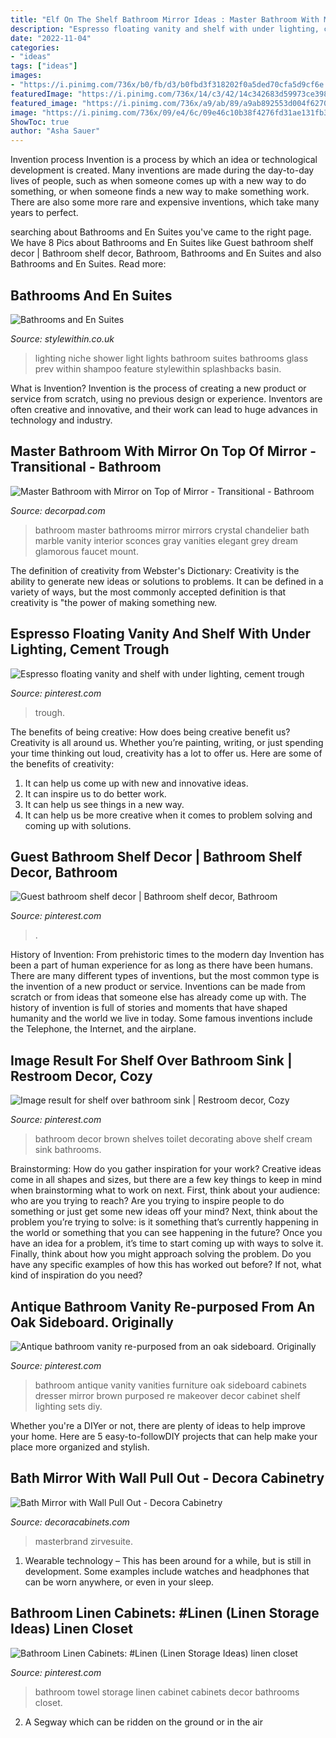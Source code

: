```yaml
---
title: "Elf On The Shelf Bathroom Mirror Ideas : Master Bathroom With Mirror On Top Of Mirror"
description: "Espresso floating vanity and shelf with under lighting, cement trough"
date: "2022-11-04"
categories:
- "ideas"
tags: ["ideas"]
images:
- "https://i.pinimg.com/736x/b0/fb/d3/b0fbd3f318202f0a5ded70cfa5d9cf6e.jpg"
featuredImage: "https://i.pinimg.com/736x/14/c3/42/14c342683d59973ce398f53938c88edf.jpg"
featured_image: "https://i.pinimg.com/736x/a9/ab/89/a9ab892553d004f6270f7adc84ad9917.jpg"
image: "https://i.pinimg.com/736x/09/e4/6c/09e46c10b38f4276fd31ae131fb33726.jpg"
ShowToc: true
author: "Asha Sauer"
---
```



Invention process
Invention is a process by which an idea or technological development is created. Many inventions are made during the day-to-day lives of people, such as when someone comes up with a new way to do something, or when someone finds a new way to make something work. There are also some more rare and expensive inventions, which take many years to perfect.

	

		
searching about Bathrooms and En Suites you've came to the right page. We have 8 Pics about Bathrooms and En Suites like Guest bathroom shelf decor | Bathroom shelf decor, Bathroom, Bathrooms and En Suites and also Bathrooms and En Suites. Read more:
		
    
## Bathrooms And En Suites

<img loading=lazy src="https://www.stylewithin.co.uk/wp-content/uploads/2015/01/shower-niche-with-light-1428x1071.jpg" onerror="this.onerror=null;this.src='https://tse2.mm.bing.net/th?id=OIP.vJGqtxLIYc9eTp_4-p-1sAHaFj&amp;pid=15.1';" alt="Bathrooms and En Suites">

_Source: stylewithin.co.uk_

>lighting niche shower light lights bathroom suites bathrooms glass prev within shampoo feature stylewithin splashbacks basin. 

	

What is Invention?
Invention is the process of creating a new product or service from scratch, using no previous design or experience. Inventors are often creative and innovative, and their work can lead to huge advances in technology and industry.

    
## Master Bathroom With Mirror On Top Of Mirror - Transitional - Bathroom

<img loading=lazy src="https://cdn.decorpad.com/photos/2015/07/19/master-bathroom-footed-washstand-elegant-bathrooms.jpg" onerror="this.onerror=null;this.src='https://tse3.mm.bing.net/th?id=OIP.Yg6q1_xM_bWVkesIpGaykAHaLH&amp;pid=15.1';" alt="Master Bathroom with Mirror on Top of Mirror - Transitional - Bathroom">

_Source: decorpad.com_

>bathroom master bathrooms mirror mirrors crystal chandelier bath marble vanity interior sconces gray vanities elegant grey dream glamorous faucet mount. 

	

The definition of creativity from Webster's Dictionary:
Creativity is the ability to generate new ideas or solutions to problems. It can be defined in a variety of ways, but the most commonly accepted definition is that creativity is "the power of making something new.

    
## Espresso Floating Vanity And Shelf With Under Lighting, Cement Trough

<img loading=lazy src="https://i.pinimg.com/736x/b0/fb/d3/b0fbd3f318202f0a5ded70cfa5d9cf6e.jpg" onerror="this.onerror=null;this.src='https://tse2.mm.bing.net/th?id=OIP.gFj4hiP3Nr2Sv2ML4xadJQHaFj&amp;pid=15.1';" alt="Espresso floating vanity and shelf with under lighting, cement trough">

_Source: pinterest.com_

>trough. 

	

The benefits of being creative: How does being creative benefit us?
Creativity is all around us. Whether you’re painting, writing, or just spending your time thinking out loud, creativity has a lot to offer us. Here are some of the benefits of creativity: 
1. It can help us come up with new and innovative ideas.
2. It can inspire us to do better work.
3. It can help us see things in a new way.
4. It can help us be more creative when it comes to problem solving and coming up with solutions.

    
## Guest Bathroom Shelf Decor | Bathroom Shelf Decor, Bathroom

<img loading=lazy src="https://i.pinimg.com/originals/11/c8/28/11c82812a0ef3dbc571352ce77bbf8f1.jpg" onerror="this.onerror=null;this.src='https://tse2.mm.bing.net/th?id=OIP.UgogycNNUac8rSX3znkq2AHaJ4&amp;pid=15.1';" alt="Guest bathroom shelf decor | Bathroom shelf decor, Bathroom">

_Source: pinterest.com_

>. 

	

History of Invention: From prehistoric times to the modern day
Invention has been a part of human experience for as long as there have been humans. There are many different types of inventions, but the most common type is the invention of a new product or service. Inventions can be made from scratch or from ideas that someone else has already come up with. The history of invention is full of stories and moments that have shaped humanity and the world we live in today. Some famous inventions include the Telephone, the Internet, and the airplane.

    
## Image Result For Shelf Over Bathroom Sink | Restroom Decor, Cozy

<img loading=lazy src="https://i.pinimg.com/736x/09/e4/6c/09e46c10b38f4276fd31ae131fb33726.jpg" onerror="this.onerror=null;this.src='https://tse4.mm.bing.net/th?id=OIP.wlpDxesx7pGFikNJ7WavZAHaJ3&amp;pid=15.1';" alt="Image result for shelf over bathroom sink | Restroom decor, Cozy">

_Source: pinterest.com_

>bathroom decor brown shelves toilet decorating above shelf cream sink bathrooms. 

	

Brainstorming: How do you gather inspiration for your work?
Creative ideas come in all shapes and sizes, but there are a few key things to keep in mind when brainstorming what to work on next. First, think about your audience: who are you trying to reach? Are you trying to inspire people to do something or just get some new ideas off your mind? Next, think about the problem you’re trying to solve: is it something that’s currently happening in the world or something that you can see happening in the future? Once you have an idea for a problem, it’s time to start coming up with ways to solve it. Finally, think about how you might approach solving the problem. Do you have any specific examples of how this has worked out before? If not, what kind of inspiration do you need?

    
## Antique Bathroom Vanity Re-purposed From An Oak Sideboard. Originally

<img loading=lazy src="https://i.pinimg.com/736x/14/c3/42/14c342683d59973ce398f53938c88edf.jpg" onerror="this.onerror=null;this.src='https://tse1.mm.bing.net/th?id=OIP.pFQJ9SI9TWbpyx7ILpTfswHaJ6&amp;pid=15.1';" alt="Antique bathroom vanity re-purposed from an oak sideboard. Originally">

_Source: pinterest.com_

>bathroom antique vanity vanities furniture oak sideboard cabinets dresser mirror brown purposed re makeover decor cabinet shelf lighting sets diy. 

	

Whether you're a DIYer or not, there are plenty of ideas to help improve your home. Here are 5 easy-to-followDIY projects that can help make your place more organized and stylish.

    
## Bath Mirror With Wall Pull Out - Decora Cabinetry

<img loading=lazy src="https://www.decoracabinets.com/-/media/decora/products/cabinet_interiors/bath_mirror_with_wall_pull_out.jpg" onerror="this.onerror=null;this.src='https://tse4.mm.bing.net/th?id=OIP.wm3GVBNp98-R6AZlL5NyQwHaLH&amp;pid=15.1';" alt="Bath Mirror with Wall Pull Out - Decora Cabinetry">

_Source: decoracabinets.com_

>masterbrand zirvesuite. 

	

1. Wearable technology – This has been around for a while, but is still in development. Some examples include watches and headphones that can be worn anywhere, or even in your sleep.

    
## Bathroom Linen Cabinets: #Linen (Linen Storage Ideas) Linen Closet

<img loading=lazy src="https://i.pinimg.com/736x/a9/ab/89/a9ab892553d004f6270f7adc84ad9917.jpg" onerror="this.onerror=null;this.src='https://tse1.mm.bing.net/th?id=OIP.y67BsQ_KYx-uD3OykrvI6AHaKo&amp;pid=15.1';" alt="Bathroom Linen Cabinets: #Linen (Linen Storage Ideas) linen closet">

_Source: pinterest.com_

>bathroom towel storage linen cabinet cabinets decor bathrooms closet. 

	

2. A Segway which can be ridden on the ground or in the air

